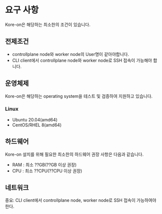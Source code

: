 # **요구 사항**

Kore-on은 해당하는 최소한의 조건이 있습니다.

## **전제조건**

- controllplane node와 worker node의 User명이 같아야합니다.
- CLI client에서 controllplane node와 worker node로 SSH 접속이 가능해야 합니다.

## **운영체제**

Kore-on은 해당하는 operating system을 테스트 및 검증하여 지원하고 있습니다.

### **Linux**

- Ubuntu 20.04(amd64)
- CentOS/RHEL 8(amd64)

## **하드웨어**

Kore-on 설치를 위해 필요한 최소한의 하드웨어 권장 사항은 다음과 같습니다.

- RAM : 최소 ??GB(??GB 이상 권장)
- CPU : 최소 ??CPU(??CPU 이상 권장)

## **네트워크**

중요: CLI client에서 controllplane node, worker node로 SSH 접속이 가능하여야 한다.
